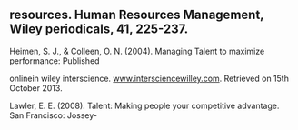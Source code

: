 ## resources. Human Resources Management, Wiley periodicals, 41, 225-237.

Heimen, S. J., & Colleen, O. N. (2004). Managing Talent to maximize performance: Published

onlinein wiley interscience. www.intersciencewilley.com. Retrieved on 15th October 2013.

Lawler, E. E. (2008). Talent: Making people your competitive advantage. San Francisco: Jossey-
